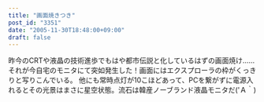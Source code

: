 ```yaml
---
title: "画面焼きつき"
post_id: "3351"
date: "2005-11-30T18:48:00+09:00"
draft: false
---
```



昨今のCRTや液晶の技術進歩でもはや都市伝説と化しているはずの画面焼け……それが今自宅のモニタにて突如発生した！画面にはエクスプローラの枠がくっきりと写りこんでいる。 他にも常時点灯が10こほどあって、PCを繋がずに電源入れるとその光景はまさに星空状態。流石は韓産ノーブランド液晶モニタだ('Ａ｀)
